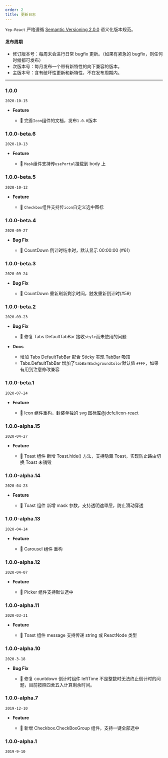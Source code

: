 ```yaml
---
order: 2
title: 更新日志
---
```


`Yep-React` 严格遵循 [Semantic Versioning 2.0.0](http://semver.org/lang/zh-CN/) 语义化版本规范。

#### 发布周期

- 修订版本号：每周末会进行日常 bugfix 更新。（如果有紧急的 bugfix，则任何时候都可发布）
- 次版本号：每月发布一个带有新特性的向下兼容的版本。
- 主版本号：含有破坏性更新和新特性，不在发布周期内。

---

### 1.0.0

`2020-10-15`

- **Feature**

  - 🌟 完善`Icon`组件的文档，发布`1.0.0`版本

### 1.0.0-beta.6

`2020-10-13`

- **Feature**

  - 🌟 `Mask`组件支持传`usePortal`挂载到 body 上

### 1.0.0-beta.5

`2020-10-12`

- **Feature**

  - 🌟 `Checkbox`组件支持传`icon`自定义选中图标

### 1.0.0-beta.4

`2020-09-27`

- **Bug Fix**

  - 🐞 CountDown 倒计时结束时，默认显示 00:00:00 (#61)

### 1.0.0-beta.3

`2020-09-24`

- **Bug Fix**

  - 🐞 CountDown 重新刷新剩余时间，触发重新倒计时(#59)

### 1.0.0-beta.2

`2020-09-23`

- **Bug Fix**

  - 🐞 修复 Tabs DefaultTabBar 接收`style`而未使用的问题

- **Docs**

  - 增加 Tabs DefaultTabBar 配合 Sticky 实现 TabBar 吸顶
  - Tabs.DefaultTabBar 增加了`tabBarBackgroundColor`默认值 `#FFF`，如果有用到注意修改兼容

### 1.0.0-beta.1

`2020-07-24`

- **Feature**

  - 🌟 Icon 组件重构，封装单独的 svg 图标库[@jdcfe/icon-react](https://www.npmjs.com/package/@jdcfe/icons-react)

### 1.0.0-alpha.15

`2020-04-27`

- **Feature**

  - 🌟 Toast 组件 新增 Toast.hide() 方法，支持隐藏 Toast，实现防止路由切换 Toast 未销毁

### 1.0.0-alpha.14

`2020-04-23`

- **Feature**

  - 🌟 Toast 组件 新增 mask 参数，支持透明遮罩层，防止滑动穿透

### 1.0.0-alpha.13

`2020-04-14`

- **Feature**

  - 🌟 Carousel 组件 重构

### 1.0.0-alpha.12

`2020-04-07`

- **Feature**

  - 🌟 Picker 组件支持默认选中

### 1.0.0-alpha.11

`2020-03-31`

- **Feature**

  - 🌟 Toast 组件 message 支持传递 string 或 ReactNode 类型

### 1.0.0-alpha.10

`2020-3-18`

- **Bug Fix**

  - 🐞 修复 countdown 倒计时组件 leftTime 不是整数时无法终止倒计时的问题，目前按照四舍五入计算剩余时间。

### 1.0.0-alpha.7

`2019-12-10`

- **Feature**

  - 🌟 新增 Checkbox.CheckBoxGroup 组件，支持一键全部选中

### 1.0.0-alpha.1

`2019-9-10`
